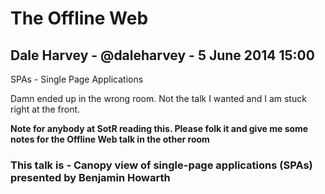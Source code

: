 # The Offline Web 

## Dale Harvey - @daleharvey - 5 June 2014 15:00

SPAs - Single Page Applications

Damn ended up in the wrong room. Not the talk I wanted and I am stuck right at the front.

**Note for anybody at SotR reading this. Please folk it and give me some notes for the Offline Web talk in the other room**

### This talk is - Canopy view of single-page applications (SPAs) presented by Benjamin Howarth



